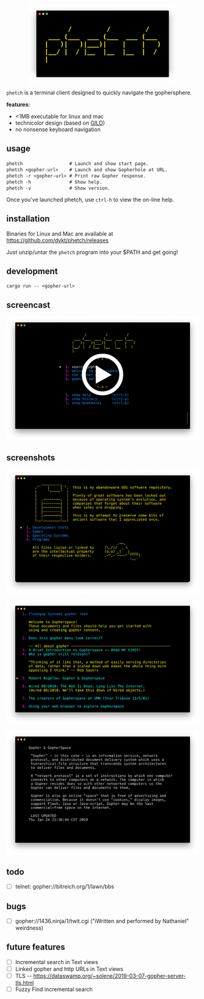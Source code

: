 <p align="center">
    <img src="./img/logo.png">
</p>

`phetch` is a terminal client designed to quickly navigate the gophersphere.

**features:**

- <1MB executable for linux and mac
- technicolor design (based on [GILD](https://github.com/dvkt/gild))
- no nonsense keyboard navigation

## usage

    phetch                 # Launch and show start page.
    phetch <gopher-url>    # Launch and show Gopherhole at URL.
    phetch -r <gopher-url> # Print raw Gopher response.
    phetch -h              # Show help.
    phetch -v              # Show version.

Once you've launched phetch, use `ctrl-h` to view the on-line help.

## installation

Binaries for Linux and Mac are available at https://github.com/dvkt/phetch/releases

Just unzip/untar the `phetch` program into your $PATH and get going!

## development

    cargo run -- <gopher-url>

## screencast

[![asciicast](./img/start-play.png)](https://asciinema.org/a/oVwXkFUKfrJ1C7TaKvFCsicOv)

## screenshots

![DOS Archive](./img/dos.png)

![Menu View](./img/menu-view.png)

![Text View](./img/text-view.png)

## todo

- [ ] telnet: gopher://bitreich.org/1/lawn/bbs

## bugs

- [ ] gopher://1436.ninja/1/twit.cgi ("iWritten and performed by Nathaniel" weirdness)

## future features

- [ ] Incremental search in Text views
- [ ] Linked gopher and http URLs in Text views
- [ ] TLS -- https://dataswamp.org/~solene/2019-03-07-gopher-server-tls.html
- [ ] Fuzzy Find incremental search
